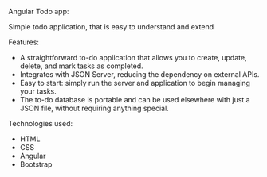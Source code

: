 Angular Todo app:

Simple todo application, that is easy to understand and extend

Features:
- A straightforward to-do application that allows you to create, update, delete, and mark tasks as completed.
- Integrates with JSON Server, reducing the dependency on external APIs.
- Easy to start: simply run the server and application to begin managing your tasks.
- The to-do database is portable and can be used elsewhere with just a JSON file, without requiring anything special.

Technologies used:
- HTML
- CSS
- Angular
- Bootstrap
